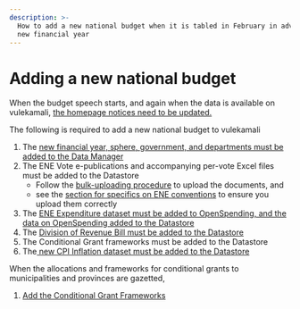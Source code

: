```yaml
---
description: >-
  How to add a new national budget when it is tabled in February in advance of a
  new financial year
---
```


# Adding a new national budget

When the budget speech starts, and again when the data is available on vulekamali, [the homepage notices need to be updated.](update-the-homepage-state.md)

The following is required to add a new national budget to vulekamali

1. The [new financial year, sphere, government, and departments must be added to the Data Manager](adding-new-year-sphere-government-departments.md)
2. The ENE Vote e-publications and accompanying per-vote Excel files must be added to the Datastore
   * Follow the [bulk-uploading procedure](../adding-modifying-information-on-the-site/bulk-uploading-department-specific-documents.md) to upload the documents, and
   * see the [section for specifics on ENE conventions](../adding-modifying-information-on-the-site/bulk-uploading-department-specific-documents.md#estimates-of-national-expenditure-vote-chapters) to ensure you upload them correctly
3. The [ENE Expenditure dataset must be added to OpenSpending, and the data on OpenSpending added  to the Datastore](../adding-modifying-information-on-the-site/adding-structured-fiscal-data-to-openspending.md#estimates-of-national-expenditure)
4. The [Division of Revenue Bill must be added to the Datastore](adding-a-new-division-of-revenue-bill.md)
5. The Conditional Grant frameworks must be added to the Datastore
6. The[ new CPI Inflation dataset must be added to the Datastore](adding-cpi-inflation-data.md)

When the allocations and frameworks for conditional grants to municipalities and provinces are gazetted,

1. [Add the Conditional Grant Frameworks](adding-conditional-grant-frameworks.md)



